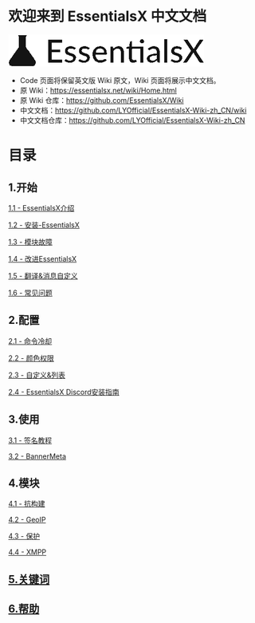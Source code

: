 # 欢迎来到 EssentialsX 中文文档

![EssentialsX](https://github.com/LYOfficial/EssentialsX-Wiki-zh_CN/blob/master/images/EssentialsX.png?raw=true)

* Code 页面将保留英文版 Wiki 原文，Wiki 页面将展示中文文档。
* 原 Wiki：https://essentialsx.net/wiki/Home.html
* 原 Wiki 仓库：https://github.com/EssentialsX/Wiki
* 中文文档：https://github.com/LYOfficial/EssentialsX-Wiki-zh_CN/wiki
* 中文文档仓库：https://github.com/LYOfficial/EssentialsX-Wiki-zh_CN

# 目录

## 1.开始
[1.1 - EssentialsX介绍](https://github.com/LYOfficial/EssentialsX-Wiki-zh_CN/wiki/1.1---EssentialsX%E4%BB%8B%E7%BB%8D)

[1.2 - 安装-EssentialsX](https://github.com/LYOfficial/EssentialsX-Wiki-zh_CN/wiki/1.2---%E5%AE%89%E8%A3%85-EssentialsX)

[1.3 - 模块故障](https://github.com/LYOfficial/EssentialsX-Wiki-zh_CN/wiki/1.3---%E6%A8%A1%E5%9D%97%E6%95%85%E9%9A%9C)

[1.4 - 改进EssentialsX](https://github.com/LYOfficial/EssentialsX-Wiki-zh_CN/wiki/1.4---%E6%94%B9%E8%BF%9BEssentialsX)

[1.5 - 翻译&消息自定义](https://github.com/LYOfficial/EssentialsX-Wiki-zh_CN/wiki/1.5---%E7%BF%BB%E8%AF%91&%E6%B6%88%E6%81%AF%E8%87%AA%E5%AE%9A%E4%B9%89)

[1.6 - 常见问题](https://github.com/LYOfficial/EssentialsX-Wiki-zh_CN/wiki/1.6---%E5%B8%B8%E8%A7%81%E9%97%AE%E9%A2%98)

## 2.配置
[2.1 - 命令冷却](https://github.com/LYOfficial/EssentialsX-Wiki-zh_CN/wiki/2.1---%E5%91%BD%E4%BB%A4%E5%86%B7%E5%8D%B4)

[2.2 - 颜色权限](https://github.com/LYOfficial/EssentialsX-Wiki-zh_CN/wiki/2.2---%E9%A2%9C%E8%89%B2%E6%9D%83%E9%99%90)

[2.3 - 自定义&列表](https://github.com/LYOfficial/EssentialsX-Wiki-zh_CN/wiki/2.3---%E8%87%AA%E5%AE%9A%E4%B9%89&%E5%88%97%E8%A1%A8)

[2.4 - EssentialsX Discord安装指南](https://github.com/LYOfficial/EssentialsX-Wiki-zh_CN/wiki/2.4---EssentialsX-Discord%E5%AE%89%E8%A3%85%E6%8C%87%E5%8D%97)

## 3.使用
[3.1 - 签名教程](https://github.com/LYOfficial/EssentialsX-Wiki-zh_CN/wiki/3.1---%E7%AD%BE%E5%90%8D%E6%95%99%E7%A8%8B)

[3.2 - BannerMeta](https://github.com/LYOfficial/EssentialsX-Wiki-zh_CN/wiki/3.2---BannerMeta)

## 4.模块
[4.1 - 抗构建](https://github.com/LYOfficial/EssentialsX-Wiki-zh_CN/wiki/4.1---%E6%8A%97%E6%9E%84%E5%BB%BA)

[4.2 - GeoIP](https://github.com/LYOfficial/EssentialsX-Wiki-zh_CN/wiki/4.2---GeoIP)

[4.3 - 保护](https://github.com/LYOfficial/EssentialsX-Wiki-zh_CN/wiki/4.3---%E4%BF%9D%E6%8A%A4)

[4.4 - XMPP](https://github.com/LYOfficial/EssentialsX-Wiki-zh_CN/wiki/4.4---XMPP)

## [5.关键词](https://github.com/LYOfficial/EssentialsX-Wiki-zh_CN/wiki/5--%E5%85%B3%E9%94%AE%E8%AF%8D)

## [6.帮助](https://github.com/LYOfficial/EssentialsX-Wiki-zh_CN/wiki/6---%E5%B8%AE%E5%8A%A9)